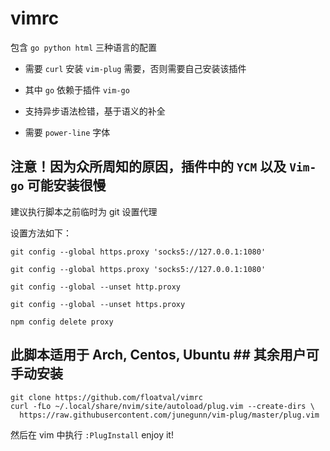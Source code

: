 # vimrc

包含 ``` go python html ``` 三种语言的配置

- 需要 ```curl``` 安装 ```vim-plug``` 需要，否则需要自己安装该插件

- 其中 ```go```  依赖于插件 ```vim-go```

- 支持异步语法检错，基于语义的补全

- 需要 ```power-line``` 字体

## 注意！因为众所周知的原因，插件中的 ```YCM``` 以及 ```Vim-go``` 可能安装很慢
建议执行脚本之前临时为 git 设置代理

设置方法如下：

```
git config --global https.proxy 'socks5://127.0.0.1:1080'

git config --global https.proxy 'socks5://127.0.0.1:1080'

git config --global --unset http.proxy

git config --global --unset https.proxy

npm config delete proxy
```

## 此脚本适用于 Arch, Centos, Ubuntu ## 其余用户可手动安装

```
git clone https://github.com/floatval/vimrc
curl -fLo ~/.local/share/nvim/site/autoload/plug.vim --create-dirs \
  https://raw.githubusercontent.com/junegunn/vim-plug/master/plug.vim
```

然后在 vim 中执行 ```:PlugInstall```
enjoy it!
